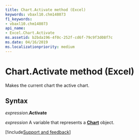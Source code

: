 ```yaml
---
title: Chart.Activate method (Excel)
keywords: vbaxl10.chm148073
f1_keywords:
- vbaxl10.chm148073
api_name:
- Excel.Chart.Activate
ms.assetid: b2bda196-4f0c-252f-cd6f-79c9f3d08f7c
ms.date: 04/16/2019
ms.localizationpriority: medium
---
```



# Chart.Activate method (Excel)

Makes the current chart the active chart.


## Syntax

_expression_.**Activate**

_expression_ A variable that represents a **[Chart](Excel.Chart(object).md)** object.




[!include[Support and feedback](~/includes/feedback-boilerplate.md)]
